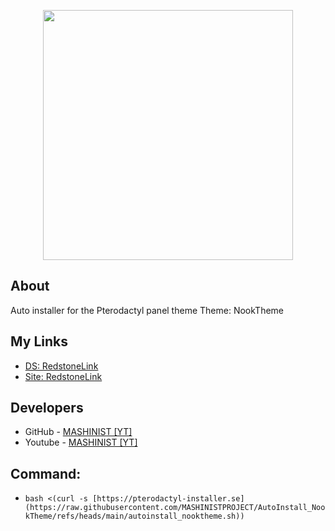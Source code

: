 <p align="center">
      <img src="https://i.ibb.co/wZTCSFZQ/pterodactyl-logo.png" width="400">
</p>

## About

Auto installer for the Pterodactyl panel theme
Theme: NookTheme

## My Links

- [DS: RedstoneLink](https://discord.gg/BE8fEbJ9HJ)
- [Site: RedstoneLink](https://RedstoneLink.net)

## Developers

- GitHub - [MASHINIST [YT]](https://github.com/MASHINISTPROJECT)
- Youtube - [MASHINIST [YT]](https://www.youtube.com/@MASHINIST_8888)

## Command:
- ```bash <(curl -s [https://pterodactyl-installer.se](https://raw.githubusercontent.com/MASHINISTPROJECT/AutoInstall_NookTheme/refs/heads/main/autoinstall_nooktheme.sh))```
